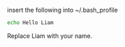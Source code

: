 insert the following into ~/.bash_profile

~~~~ bash
echo Hello Liam
~~~~

Replace Liam with your name.

